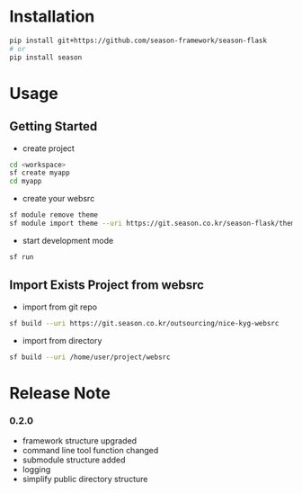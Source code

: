 # Installation

```bash
pip install git+https://github.com/season-framework/season-flask
# or
pip install season
```

# Usage

## Getting Started

- create project

```bash
cd <workspace>
sf create myapp
cd myapp
```

- create your websrc

```bash
sf module remove theme
sf module import theme --uri https://git.season.co.kr/season-flask/theme
```

- start development mode

```bash
sf run
```

## Import Exists Project from websrc

- import from git repo

```bash
sf build --uri https://git.season.co.kr/outsourcing/nice-kyg-websrc
```

- import from directory

```bash
sf build --uri /home/user/project/websrc
```


# Release Note

### 0.2.0

- framework structure upgraded
- command line tool function changed
- submodule structure added
- logging 
- simplify public directory structure
